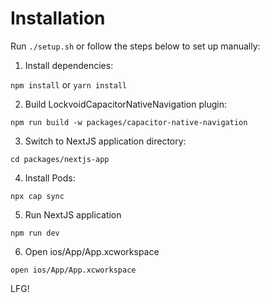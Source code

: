 # Installation

Run `./setup.sh` or follow the steps below to set up manually:

1. Install dependencies:

`npm install` or `yarn install`

2. Build LockvoidCapacitorNativeNavigation plugin:

`npm run build -w packages/capacitor-native-navigation`

3. Switch to NextJS application directory:

`cd packages/nextjs-app` 

4. Install Pods:

`npx cap sync`

5. Run NextJS application

`npm run dev`

6. Open ios/App/App.xcworkspace

`open ios/App/App.xcworkspace`

LFG!